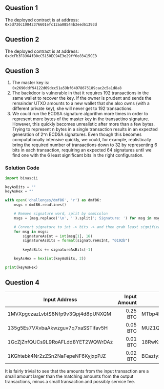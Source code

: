 ## Question 1

The deployed contract is at address: `0x5d730c10042376601efc12aa08544b3eed61393d`

## Question 2

The deployed contract is at address: `0xdcFb3F8964fB0cC5150EC94E3e29ff6e83415CE3`

## Question 3

1. The master key is: `0x2690ddf94122d69dcc51a59bf64978675189cac2c5a1d8a8`
2. The backdoor is vulnerable in that it requires 192 transactions in the same wallet to recover the key. If the owner is prudent and sends the remainder UTXO amounts to a new wallet that she also owns (with a different private key), she will never get to 192 transactions.
3. We could run the ECDSA signature algorithm more times in order to represent more bytes of the master key in the transactino signature. However, this quickly becomes unrealistic after more than a few bytes. Trying to represent n bytes in a single transaction results in an expected generation of 2^n ECDSA signatures. Even though this becomes computationally intensive quickly, we could, for example, realistically bring the required number of transactions down to 32 by representing 6 bits in each transaction, requiring an expected 64 signatures until we find one with the 6 least significant bits in the right configuration.

### Solution Code
```python
import binascii

keyAsBits = ""
keyAsHex = ""

with open('challenges/dmf86', 'r') as dmf86:
    msgs = dmf86.readlines()

    # Remove signature word, split by semicolon
    msgs = [msg.replace('\n', '').split('; Signature: ') for msg in msgs] 

    # Convert signature to int -> bits -> and then grab least significant bit
    for msg in msgs:
    	signatureAsInt = int(msg[1], 16)
    	signatureAsBits = format(signatureAsInt, "0192b")
    	
    	keyAsBits += signatureAsBits[-1]

    keyAsHex = hex(int(keyAsBits, 2))

print(keyAsHex)
```

## Question 4

| Input Address | Input Amount | Output Address | Output Amount |
| ------------- | -----------: | -------------- | ------------: |
| 1MVXpgczazLvbtS8Nfp9v3Qpj4d8pUNXQM | 0.25 BTC | MTbp4bFftessrbTTpM5SC5Ap1iKaMHrM7 | 0.02441339 BTC |
| 135g5Es7VXvbaAkwzguv7q7xaSSTifav5H | 0.05 BTC | MUZ1Qk36LqExdcSRDZCxNRP1pcz1b5mT | 0.04044 BTC |
| 1GcZjZnfQUCs9L9RoAFLdd8YET2WQWrDAz | 0.01 BTC | 18RwKzXtL5YGvFwa9BHrPRvqXLkdYWsGfp | 0.00987 BTC |
| 1KGhtebk4Nr2zZSn2NaFepeNF6KyjxpPJZ | 0.02 BTC | BCaztysy2paguXjuC8c652vckNMks69ce | 0.01986549 BTC |

It is fairly trivial to see that the amounts from the input transaction are a small amount larger than the matching amounts from the output transactions, minus a small transaction and possibly service fee.